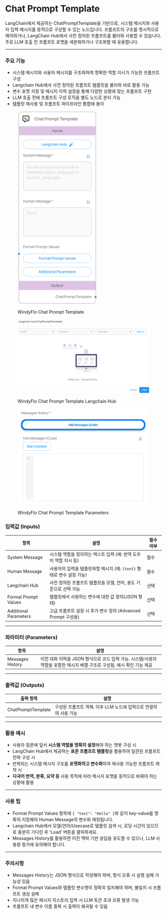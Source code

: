 # Chat Prompt Template

LangChain에서 제공하는 ChatPromptTemplate을 기반으로, 시스템 메시지와 사용자 입력 메시지를 동적으로 구성할 수 있는 노드입니다. 프롬프트의 구조를 명시적으로 제어하거나, LangChain Hub에서 사전 정의된 프롬프트를 불러와 사용할 수 있습니다. 주로 LLM 호출 전 프롬프트 포맷을 세분화하거나 구조화할 때 유용합니다.

***

### 주요 기능

* 시스템 메시지와 사용자 메시지를 구조화하여 명확한 역할 지시가 가능한 프롬프트 구성
* Langchain Hub에서 사전 정의된 프롬프트 템플릿을 불러와 바로 활용 가능
* 변수 포맷 지정 및 메시지 이력 설정을 통해 다양한 상황에 맞는 프롬프트 구현
* LLM 호출 전에 프롬프트 구성 로직을 별도 노드로 분리 가능
* 템플릿 재사용 및 프롬프트 파이프라인 통합에 용이

<figure><img src="../../../.gitbook/assets/스크린샷 2025-05-20 165657.png" alt=""><figcaption><p>WindyFlo Chat Prompt Template</p></figcaption></figure>

<figure><img src="../../../.gitbook/assets/image.png" alt=""><figcaption><p>WindyFlo Chat Prompt Template Langchain Hub</p></figcaption></figure>

<figure><img src="../../../.gitbook/assets/image (1).png" alt=""><figcaption><p>WindyFlo Chat Prompt Template Parameters</p></figcaption></figure>

### 입력값 (Inputs)

| 항목                    | 설명                                            | 필수 여부 |
| --------------------- | --------------------------------------------- | ----- |
| System Message        | 시스템 역할을 정의하는 텍스트 입력 (예: 번역 도우미 역할 지시 등)       | 필수    |
| Human Message         | 사용자의 입력을 템플릿화할 메시지 (예: `{text}` 형태로 변수 설정 가능) | 필수    |
| Langchain Hub         | 사전 정의된 프롬프트 템플릿을 모델, 언어, 용도 기준으로 선택 가능        | 선택    |
| Format Prompt Values  | 템플릿에서 사용하는 변수에 대한 값 정의(JSON 형태)               | 선택    |
| Additional Parameters | 고급 프롬프트 설정 시 추가 변수 정의 (Advanced Prompt 구성용)   | 선택    |

***

### 파라미터 (Parameters)

| 항목               | 설명                                                                        |
| ---------------- | ------------------------------------------------------------------------- |
| Messages History | 이전 대화 이력을 JSON 형식으로 코드 입력 가능. 시스템/사용자 역할을 포함한 메시지 배열 구조로 구성됨. 예시 확인 기능 제공 |

***

### 출력값 (Outputs)

| 출력 항목              | 설명                                      |
| ------------------ | --------------------------------------- |
| ChatPromptTemplate | 구성된 프롬프트 객체. 이후 LLM 노드에 입력으로 연결하여 사용 가능 |

***

### 활용 예시

* 사용자 질문에 앞서 **시스템 역할을 명확히 설정**해야 하는 챗봇 구성 시
* LangChain Hub에서 제공하는 **표준 프롬프트 템플릿**을 활용하여 일관된 프롬프트 전략 구성 시
* 반복되는 시스템 메시지 구조를 **포맷화하고 변수화**하여 재사용 가능한 프롬프트 제작 시
* **다국어 번역, 분류, 요약 등** 사용 목적에 따라 메시지 포맷을 동적으로 바꿔야 하는 상황에 활용

***

### 사용 팁

* Format Prompt Values 항목에 `{ "text": "Hello" }`와 같이 key-value를 명확히 지정해야 Human Message의 변수와 매칭됩니다.
* Langchain Hub에서 모델/언어/Usecase로 템플릿 검색 시, 로딩 시간이 있으므로 충분히 기다린 후 ‘Load’ 버튼을 클릭하세요.
* Messages History를 활용하면 이전 맥락 기반 응답을 유도할 수 있으나, LLM 사용량 증가에 유의해야 합니다.

***

### 주의사항

* Messages History는 JSON 형식으로 작성해야 하며, 형식 오류 시 실행 실패 가능성 있음
* Format Prompt Values와 템플릿 변수명이 정확히 일치해야 하며, 불일치 시 프롬프트 생성 실패
* 지나치게 많은 메시지 히스토리 입력 시 LLM 토큰 초과 오류 발생 가능
* 프롬프트 내 변수 이름 중복 시 출력이 왜곡될 수 있음
